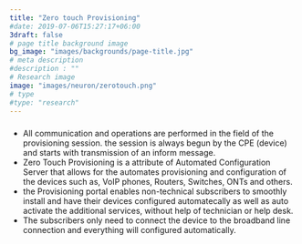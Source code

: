```yaml
---
title: "Zero touch Provisioning"
#date: 2019-07-06T15:27:17+06:00
3draft: false
# page title background image
bg_image: "images/backgrounds/page-title.jpg"
# meta description
#description : ""
# Research image
image: "images/neuron/zerotouch.png"
# type
#type: "research"
---
```


###

* All communication and operations are performed in the field of the provisioning session. the session is always begun by the CPE (device) and starts with transmission of an inform message. 
* Zero Touch Provisioning is a attribute of Automated Configuration Server that allows for the automates provisioning and configuration of the devices such as, VoIP phones, Routers, Switches, ONTs and others. 
* the Provisioning portal enables non-technical subscribers to smoothly install and have their devices configured automatecally as well as auto activate the additional services, without help of technician or help desk. 
* The subscribers only need to connect the device to the broadband line connection and everything will configured automatically. 








